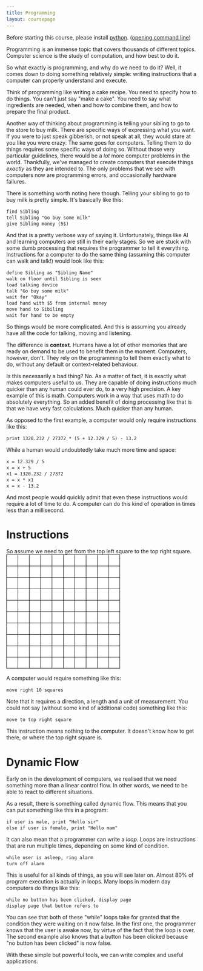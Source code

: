 ```yaml
---
title: Programming
layout: coursepage
---
```


Before starting this course, please install [python](http://wiki.python.org/moin/BeginnersGuide/Download). ([opening command line](http://pcsupport.about.com/od/commandlinereference/f/open-command-prompt.htm))

Programming is an immense topic that covers thousands of different topics. Computer science is the study of computation, and how best to do it.

So what exactly is programming, and why do we need to do it? Well, it comes down to doing something relatively simple: writing instructions that a computer can properly understand and execute.

Think of programming like writing a cake recipe. You need to specify how to do things. You can't just say "make a cake". You need to say what ingredients are needed, when and how to combine them, and how to prepare the final product.

Another way of thinking about programming is telling your sibling to go to the store to buy milk. There are specific ways of expressing what you want. If you were to just speak gibberish, or not speak at all, they would stare at you like you were crazy. The same goes for computers. Telling them to do things requires some specific ways of doing so. Without those very particular guidelines, there would be a *lot* more computer problems in the world. Thankfully, we've managed to create computers that execute things *exactly* as they are intended to. The only problems that we see with computers now are programming errors, and occasionally hardware failures.

There is something worth noting here though. Telling your sibling to go to buy milk is pretty simple. It's basically like this:

    find Sibling
    tell Sibling "Go buy some milk"
    give Sibling money (5$)

And that is a pretty verbose way of saying it. Unfortunately, things like AI and learning computers are still in their early stages. So we are stuck with some dumb processing that requires the programmer to tell it everything. Instructions for a computer to do the same thing (assuming this computer can walk and talk!) would look like this:

    define Sibling as "Sibling Name"
    walk on floor until Sibling is seen
    load talking device
    talk "Go buy some milk"
    wait for "Okay"
    load hand with $5 from internal money
    move hand to Sibiling
    wait for hand to be empty

So things would be more complicated. And this is assuming you already have all the code for talking, moving and listening.

The difference is **context**. Humans have a lot of other memories that are ready on demand to be used to benefit them in the moment. Computers, however, don't. They rely on the programming to tell them exactly what to do, without any default or context-related behaviour.

Is this necessarily a bad thing? No. As a matter of fact, it is exactly what makes computers useful to us. They are capable of doing instructions much quicker than any human could ever do, to a very high precision. A key example of this is math. Computers work in a way that uses math to do absolutely everything. So an added benefit of doing processing like that is that we have very fast calculations. Much quicker than any human.

As opposed to the first example, a computer would only require instructions like this:

    print 1320.232 / 27372 * (5 + 12.329 / 5) - 13.2

While a human would undoubtedly take much more time and space:

    x = 12.329 / 5
    x = x + 5
    x1 = 1320.232 / 27372
    x = x * x1
    x = x - 13.2

And most people would quickly admit that even these instructions would require a lot of time to do. A computer can do this kind of operation in times less than a millisecond.

# Instructions
So assume we need to get from the top left square to the top right square.
![](grid.png)

A computer would require something like this:

    move right 10 squares
    
Note that it requires a direction, a length and a unit of measurement. You could not say (without some kind of additional code) something like this:

    move to top right square

This instruction means nothing to the computer. It doesn't know how to get there, or where the top right square is.

# Dynamic Flow
Early on in the development of computers, we realised that we need something more than a linear control flow. In other words, we need to be able to react to different situations.

As a result, there is something called dynamic flow. This means that you can put something like this in a program:

    if user is male, print "Hello sir"
    else if user is female, print "Hello mam"

It can also mean that a programmer can write a *loop*. Loops are instructions that are run multiple times, depending on some kind of condition.

    while user is asleep, ring alarm
    turn off alarm

This is useful for all kinds of things, as you will see later on. Almost 80% of program execution is actually in loops. Many loops in modern day computers do things like this:

    while no button has been clicked, display page
    display page that button refers to
    
You can see that both of these "while" loops take for granted that the condition they were waiting on it now false. In the first one, the programmer knows that the user is awake now, by virtue of the fact that the loop is over. The second example also knows that a button has been clicked because "no button has been clicked" is now false.

With these simple but powerful tools, we can write complex and useful applications.
